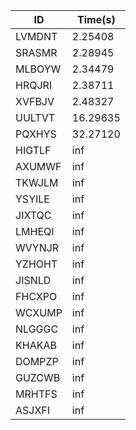 |ID|Time(s)|
|-|-|
|LVMDNT|2.25408|
|SRASMR|2.28945|
|MLBOYW|2.34479|
|HRQJRI|2.38711|
|XVFBJV|2.48327|
|UULTVT|16.29635|
|PQXHYS|32.27120|
|HIGTLF|inf|
|AXUMWF|inf|
|TKWJLM|inf|
|YSYILE|inf|
|JIXTQC|inf|
|LMHEQI|inf|
|WVYNJR|inf|
|YZHOHT|inf|
|JISNLD|inf|
|FHCXPO|inf|
|WCXUMP|inf|
|NLGGGC|inf|
|KHAKAB|inf|
|DOMPZP|inf|
|GUZCWB|inf|
|MRHTFS|inf|
|ASJXFI|inf|
